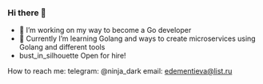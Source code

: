 ### Hi there 👋

- 🔭 I’m working on my way to become a Go developer
- 🌱 Currently I’m learning Golang and ways to create microservices using Golang and different tools
- bust_in_silhouette Open for hire!

How to reach me: telegram: @ninja_dark email: edementieva@list.ru

<!--
**ninja-dark/ninja-dark** is a ✨ _special_ ✨ repository because its `README.md` (this file) appears on your GitHub profile.

Here are some ideas to get you started:

- 🔭 I’m  working on my way to become a Go developer
- 🌱 Currently I’m learning Golang and ways to create microservices using Golang and different tools
-  Open for hire!

How to reach me: telegram: @ninja_dark email: edementieva@list.ru



